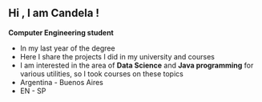  ##  Hi , I am Candela ! 

**Computer Engineering student** 

  -  In my last year of the degree
  - Here I share the projects I did in my university and courses
  - I am interested in the area of **Data Science** and **Java programming** for various utilities, so I took courses on these topics
  - Argentina - Buenos Aires
  - EN - SP





                    








